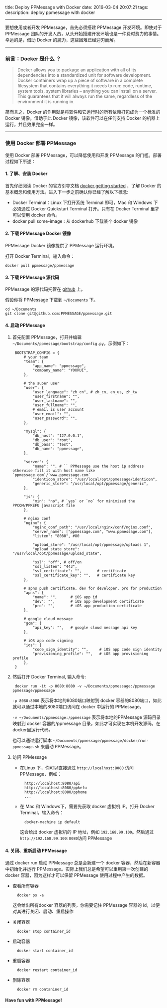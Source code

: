 title: Deploy PPMessage with Docker
date: 2016-03-04 20:07:21
tags:
description: deploy ppmessage with docker

---
要想使用或者开发 PPMessage，首先必须搭建 PPMessage 开发环境。即使对于 PPMessage 团队的开发人员，从头开始搭建开发环境也是一件费时费力的事情。幸运的是，借助 Docker 的魔力，这些困难已经迎刃而解。

*** 

### 前言：Docker 是什么 ？
> Docker allows you to package an application with all of its dependencies into a standardized unit for software development. Docker containers wrap up a piece of software in a complete filesystem that contains everything it needs to run: code, runtime, system tools, system libraries – anything you can install on a server. This guarantees that it will always run the same, regardless of the environment it is running in.

简而言之，Docker 的作用就是将软件和它运行时的所有依赖打包成为一个标准的 Docker 镜像。借助于此 Docker 镜像，该软件可以在任何支持 Docker 的机器上运行，并且效果完全一样。

***

### 使用 Docker 部署 PPMessage
使用 Docker 部署 PPMessage，可以降低使用和开发 PPMessage 的门槛。部署过程如下所述：

#### 1. 了解、安装 Docker
首先仔细阅读 Docker 的官方引导文档 [docker getting started](https://docs.docker.com/mac/) ，了解 Docker 的基本概念和使用方法。进入下一步之前确认你已经了解以下概念:

* Docker Terminal：Linux 下打开系统 Terminal 即可，Mac 和 Windows 下必须通过 Docker Quickstart Terminal 打开。只有在 Docker Terminal 里才可以使用 docker 命令。
* docker pull some-image : 从 dockerhub 下载某个 docker 镜像

#### 2. 下载 PPMessage Docker 镜像
PPMessage Docker 镜像提供了 PPMessage 运行环境。 

打开 Docker Terminal，输入命令：
    
    docker pull ppmessage/ppmessage


#### 3. 下载 PPMessage 源代码
PPMessage 的源代码托管在 [github](https://github.com/PPMESSAGE/ppmessage) 上。

假设你将 PPMessage 下载到 `~/Documents` 下。

    cd ~/Documents
    git clone git@github.com:PPMESSAGE/ppmessage.git


#### 4. 启动 PPMessage
1. 首先配置 PPMessage，打开并编辑 `~/Documents/ppmessage/bootstrap/config.py`，示例如下：
        
        BOOTSTRAP_CONFIG = {
            # your team
            "team": {
                "app_name": "ppmessage",
                "company_name": "YOURUI",
            },
            
            # the super user
            "user": {
                "user_language": "zh_cn", # zh_cn, en_us, zh_tw
                "user_firstname": "",
                "user_lastname": "",
                "user_fullname": "",
                # email is user account
                "user_email": "",
                "user_password": "",
            },

            "mysql": {
                "db_host": "127.0.0.1",
                "db_user": "root",
                "db_pass": "test",
                "db_name": "ppmessage",
            },

            "server": {
                "name": "", # `` PPMessage use the host ip address otherwise fill it with host name like `ppmessage.com`/`www.ppmessage.com`
                "identicon_store": "/usr/local/opt/ppmessage/identicon",
                "generic_store": "/usr/local/opt/ppmessage/generic",
            },

            "js": {
                "min": "no", # `yes` or `no` for minimized the PPCOM/PPKEFU javascript file
            },
    
            # nginx conf 
            "nginx": {
                "nginx_conf_path": "/usr/local/nginx/conf/nginx.conf",
                "server_name": ["ppmessage.com", "www.ppmessage.com"],
                "listen": "8080", #80

                "upload_store": "/usr/local/opt/ppmessage/uploads 1",
                "upload_state_store": "/usr/local/opt/ppmessage/upload_state",

                "ssl": "off", # off/on
                "ssl_listen": "443",
                "ssl_certificate": "",       # certificate
                "ssl_certificate_key": "",   # certificate key
            },

            # apns push certificate, dev for developer, pro for production
            "apns": {
                "name": "",      # iOS app id
                "dev": "",       # iOS app development certificate
                "pro": "",       # iOS app production certificate
            },

            # google cloud message
            "gcm": {
                "api_key": "",   # google cloud message api key
            },

            # iOS app code signing
            "ios": {
                "code_sign_identity": "",     # iOS app code sign identity 
                "provisioning_profile": "",   # iOS app provisioning profile
            },
        }

2. 然后打开 Docker Terminal, 输入命令:

        docker run -it -p 8080:8080 -v ~/Documents/ppmessage:/ppmessage ppmessage/ppmessage
        
   `-p 8080:8080` 表示将本地的8080端口映射到 docker 容器的8080端口，如此就可以通过本地的8080端口访问在 docker 中运行的 PPMessage。
   
   `-v ~/Documents/ppmessage:/ppmessage` 表示将本地的PPMessage 源码目录映射到 docker 容器的/ppmessage 目录，如此才可实现在本机开发源码，在docker里运行代码。
   
   也可以通过运行脚本 `~/Documents/ppmessage/ppmessage/docker/run-ppmessage.sh` 来启动 PPMessage。

3. 访问 PPMessage

    * 在Linux 下，你可以直接通过 `http://localhost:8080` 访问 PPMessage，例如：

            http://localhost:8080/api
            http://localhost:8080/ppkefu
            http://localhost:8080/pphome
            ...
    * 在 Mac 和 Windows下，需要先获取 docker 虚拟机 IP。打开 Docker Terminal，输入命令：
    
            docker-machine ip default
            
        这会给出 docker 虚拟机的 IP 地址，例如 `192.168.99.100`。然后通过 `http://192.168.99.100:8080`访问 PPMessage
    
#### 4. 关闭、重新启动 PPMessage

通过 docker run 启动 PPMessage 总是会新建一个 docker 容器，然后在新容器中初始化并运行 PPMessage。实际上我们总是希望可以重用第一次创建的 docker 容器，因为这样才可以保留 PPMessage 使用过程中产生的数据。

* 查看所有容器

        docker ps -a
    这会给出所有docker 容器的列表，你需要记住 PPMessage 容器的 id，以便对其进行关闭、启动、重启操作
    
* 关闭容器
        
        docker stop container_id
        
* 启动容器

        docker start container_id
        
* 重启容器

        docker restart container_id

* 删除容器

        docker rm contaniner_id



#### Have fun with PPMessage!